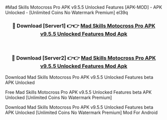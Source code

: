 #Mad Skills Motocross Pro APK v9.5.5 Unlocked Features [APK-MOD] - APK Unlocked - [Unlimited Coins No Watermark Premium] el39q



<div align="center">

<h3>🔴 Download [Server1] 👉👉 <a href="https://momento.my/?title=Mad_Skills_Motocross_Pro_APK_v9.5.5_Unlocked_Features">Mad Skills Motocross Pro APK v9.5.5 Unlocked Features Mod Apk</a></h3><br>

<h3>🔴 Download [Server2] 👉👉 <a href="https://momento.my/?title=Mad_Skills_Motocross_Pro_APK_v9.5.5_Unlocked_Features">Mad Skills Motocross Pro APK v9.5.5 Unlocked Features Mod Apk</a></h3>
</div>



Download Mad Skills Motocross Pro APK v9.5.5 Unlocked Features beta APK Unlocked

Free Mad Skills Motocross Pro APK v9.5.5 Unlocked Features beta APK Unlocked [Unlimited Coins No Watermark Premium]

Download Mad Skills Motocross Pro APK v9.5.5 Unlocked Features beta APK Unlocked [Unlimited Coins No Watermark Premium] Mod For Android

